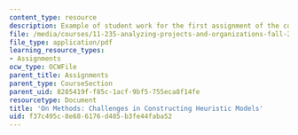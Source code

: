 ```yaml
---
content_type: resource
description: Example of student work for the first assignment of the course.
file: /media/courses/11-235-analyzing-projects-and-organizations-fall-2009/f37c495c8e686176d485b3fe44faba52_MIT11_235F09_student1.pdf
file_type: application/pdf
learning_resource_types:
- Assignments
ocw_type: OCWFile
parent_title: Assignments
parent_type: CourseSection
parent_uid: 8285419f-f85c-1acf-9bf5-755eca8f14fe
resourcetype: Document
title: 'On Methods: Challenges in Constructing Heuristic Models'
uid: f37c495c-8e68-6176-d485-b3fe44faba52
---
```

